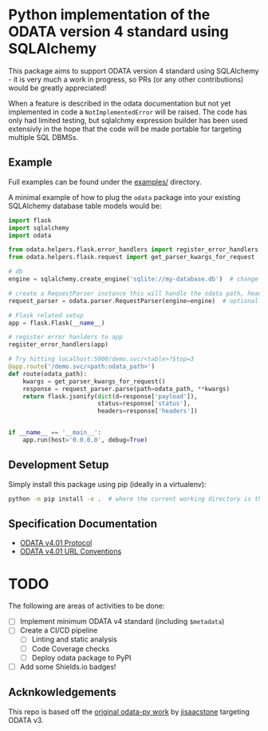 # Python implementation of the ODATA version 4 standard using SQLAlchemy

This package aims to support ODATA version 4 standard using SQLAlchemy - it is very much a work in progress, so PRs (or any other contributions) would be greatly appreciated!

When a feature is described in the odata documentation but not yet implemented in code a `NotImplementedError` will be raised.
The code has only had limited testing, but sqlalchmy expression builder has been used extensivly in the hope that the code will be made portable for targeting multiple SQL DBMSs.

## Example

Full examples can be found under the [examples/](https://github.com/Liam-Deacon/odata-py/tree/master/examples) directory.

A minimal example of how to plug the `odata` package into your existing SQLAlchemy database table models would be:

```python
import flask
import sqlalchemy
import odata

from odata.helpers.flask.error_handlers import register_error_handlers
from odata.helpers.flask.request import get_parser_kwargs_for_request

# db
engine = sqlalchemy.create_engine('sqlite://my-database.db')  # change this to your own (preexisting) database and specify engine options to suit

# create a RequestParser instance this will handle the odata path, headers, query args parsing
request_parser = odata.parser.RequestParser(engine=engine)  # optionally provide tables and dialect kwargs

# Flask related setup
app = flask.Flask(__name__)

# register error hanlders to app
register_error_handlers(app)

# Try hitting localhost:5000/demo.svc/<table>?$top=3
@app.route('/demo.svc/<path:odata_path>')
def route(odata_path):
    kwargs = get_parser_kwargs_for_request()
    response = request_parser.parse(path=odata_path, **kwargs)
    return flask.jsonify(dict(d=response['payload']),
                         status=response['status'],
                         headers=response['headers'])


if __name__ == '__main__':
    app.run(host='0.0.0.0', debug=True)

```

## Development Setup

Simply install this package using pip (ideally in a virtualenv):

```bash
python -m pip install -e .  # where the current working directory is the repo root
```

## Specification Documentation

- [ODATA v4.01 Protocol](https://docs.oasis-open.org/odata/odata/v4.01/odata-v4.01-part1-protocol.html)
- [ODATA v4.01 URL Conventions](https://docs.oasis-open.org/odata/odata/v4.01/os/part2-url-conventions/odata-v4.01-os-part2-url-conventions.html)

# TODO

The following are areas of activities to be done:

- [ ] Implement minimum ODATA v4 standard (including `$metadata`)
- [ ] Create a CI/CD pipeline
    - [ ] Linting and static analysis
    - [ ] Code Coverage checks
    - [ ] Deploy odata package to PyPI
- [ ] Add some Shields.io badges!

## Acknkowledgements

This repo is based off the [original odata-py work](https://github.com/jisaacstone/odata-py) by [jisaacstone](https://github.com/jisaacstone) targeting ODATA v3. 
